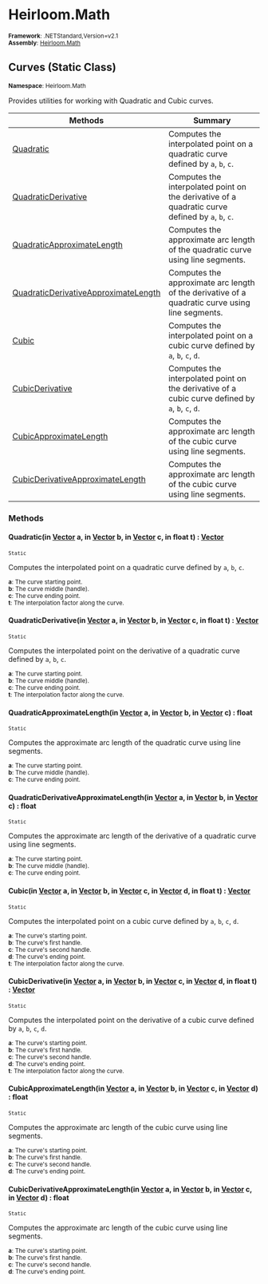 # Heirloom.Math

<small>**Framework**: .NETStandard,Version=v2.1</small>  
<small>**Assembly**: [Heirloom.Math](../Heirloom.Math/Heirloom.Math.md)</small>  

## Curves (Static Class)
<small>**Namespace**: Heirloom.Math</small>  

Provides utilities for working with Quadratic and Cubic curves.

| Methods                                              | Summary                                                                                           |
|------------------------------------------------------|---------------------------------------------------------------------------------------------------|
| [Quadratic](#QUA26890E67)                            | Computes the interpolated point on a quadratic curve defined by `a`, `b`, `c`.                    |
| [QuadraticDerivative](#QUA752123C)                   | Computes the interpolated point on the derivative of a quadratic curve defined by `a`, `b`, `c`.  |
| [QuadraticApproximateLength](#QUA7C69076B)           | Computes the approximate arc length of the quadratic curve using line segments.                   |
| [QuadraticDerivativeApproximateLength](#QUACE96FD14) | Computes the approximate arc length of the derivative of a quadratic curve using line segments.   |
| [Cubic](#CUB236F6845)                                | Computes the interpolated point on a cubic curve defined by `a`, `b`, `c`, `d`.                   |
| [CubicDerivative](#CUB8C9CA66E)                      | Computes the interpolated point on the derivative of a cubic curve defined by `a`, `b`, `c`, `d`. |
| [CubicApproximateLength](#CUB7333FA1D)               | Computes the approximate arc length of the cubic curve using line segments.                       |
| [CubicDerivativeApproximateLength](#CUBB892D932)     | Computes the approximate arc length of the cubic curve using line segments.                       |

### Methods

#### <a name="QUA26890E67"></a>Quadratic(in [Vector](Heirloom.Math.Vector.md) a, in [Vector](Heirloom.Math.Vector.md) b, in [Vector](Heirloom.Math.Vector.md) c, in float t) : [Vector](Heirloom.Math.Vector.md)
<small>`Static`</small>

Computes the interpolated point on a quadratic curve defined by `a`, `b`, `c`.

<small>**a**: <param name="a">The curve starting point.</param></small>  
<small>**b**: <param name="b">The curve middle (handle).</param></small>  
<small>**c**: <param name="c">The curve ending point.</param></small>  
<small>**t**: <param name="t">The interpolation factor along the curve.</param></small>  

#### <a name="QUA752123C"></a>QuadraticDerivative(in [Vector](Heirloom.Math.Vector.md) a, in [Vector](Heirloom.Math.Vector.md) b, in [Vector](Heirloom.Math.Vector.md) c, in float t) : [Vector](Heirloom.Math.Vector.md)
<small>`Static`</small>

Computes the interpolated point on the derivative of a quadratic curve defined by `a`, `b`, `c`.

<small>**a**: <param name="a">The curve starting point.</param></small>  
<small>**b**: <param name="b">The curve middle (handle).</param></small>  
<small>**c**: <param name="c">The curve ending point.</param></small>  
<small>**t**: <param name="t">The interpolation factor along the curve.</param></small>  

#### <a name="QUA7C69076B"></a>QuadraticApproximateLength(in [Vector](Heirloom.Math.Vector.md) a, in [Vector](Heirloom.Math.Vector.md) b, in [Vector](Heirloom.Math.Vector.md) c) : float
<small>`Static`</small>

Computes the approximate arc length of the quadratic curve using line segments.

<small>**a**: <param name="a">The curve starting point.</param></small>  
<small>**b**: <param name="b">The curve middle (handle).</param></small>  
<small>**c**: <param name="c">The curve ending point.</param></small>  

#### <a name="QUACE96FD14"></a>QuadraticDerivativeApproximateLength(in [Vector](Heirloom.Math.Vector.md) a, in [Vector](Heirloom.Math.Vector.md) b, in [Vector](Heirloom.Math.Vector.md) c) : float
<small>`Static`</small>

Computes the approximate arc length of the derivative of a quadratic curve using line segments.

<small>**a**: <param name="a">The curve starting point.</param></small>  
<small>**b**: <param name="b">The curve middle (handle).</param></small>  
<small>**c**: <param name="c">The curve ending point.</param></small>  

#### <a name="CUB236F6845"></a>Cubic(in [Vector](Heirloom.Math.Vector.md) a, in [Vector](Heirloom.Math.Vector.md) b, in [Vector](Heirloom.Math.Vector.md) c, in [Vector](Heirloom.Math.Vector.md) d, in float t) : [Vector](Heirloom.Math.Vector.md)
<small>`Static`</small>

Computes the interpolated point on a cubic curve defined by `a`, `b`, `c`, `d`.

<small>**a**: <param name="a">The curve's starting point.</param></small>  
<small>**b**: <param name="b">The curve's first handle.</param></small>  
<small>**c**: <param name="c">The curve's second handle.</param></small>  
<small>**d**: <param name="d">The curve's ending point.</param></small>  
<small>**t**: <param name="t">The interpolation factor along the curve.</param></small>  

#### <a name="CUB8C9CA66E"></a>CubicDerivative(in [Vector](Heirloom.Math.Vector.md) a, in [Vector](Heirloom.Math.Vector.md) b, in [Vector](Heirloom.Math.Vector.md) c, in [Vector](Heirloom.Math.Vector.md) d, in float t) : [Vector](Heirloom.Math.Vector.md)
<small>`Static`</small>

Computes the interpolated point on the derivative of a cubic curve defined by `a`, `b`, `c`, `d`.

<small>**a**: <param name="a">The curve's starting point.</param></small>  
<small>**b**: <param name="b">The curve's first handle.</param></small>  
<small>**c**: <param name="c">The curve's second handle.</param></small>  
<small>**d**: <param name="d">The curve's ending point.</param></small>  
<small>**t**: <param name="t">The interpolation factor along the curve.</param></small>  

#### <a name="CUB7333FA1D"></a>CubicApproximateLength(in [Vector](Heirloom.Math.Vector.md) a, in [Vector](Heirloom.Math.Vector.md) b, in [Vector](Heirloom.Math.Vector.md) c, in [Vector](Heirloom.Math.Vector.md) d) : float
<small>`Static`</small>

Computes the approximate arc length of the cubic curve using line segments.

<small>**a**: <param name="a">The curve's starting point.</param></small>  
<small>**b**: <param name="b">The curve's first handle.</param></small>  
<small>**c**: <param name="c">The curve's second handle.</param></small>  
<small>**d**: <param name="d">The curve's ending point.</param></small>  

#### <a name="CUBB892D932"></a>CubicDerivativeApproximateLength(in [Vector](Heirloom.Math.Vector.md) a, in [Vector](Heirloom.Math.Vector.md) b, in [Vector](Heirloom.Math.Vector.md) c, in [Vector](Heirloom.Math.Vector.md) d) : float
<small>`Static`</small>

Computes the approximate arc length of the cubic curve using line segments.

<small>**a**: <param name="a">The curve's starting point.</param></small>  
<small>**b**: <param name="b">The curve's first handle.</param></small>  
<small>**c**: <param name="c">The curve's second handle.</param></small>  
<small>**d**: <param name="d">The curve's ending point.</param></small>  

